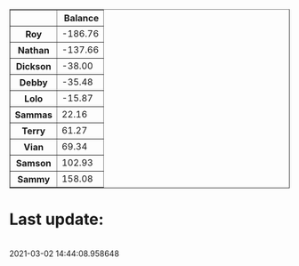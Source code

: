 <table border="1" class="dataframe">
  <thead>
    <tr style="text-align: right;">
      <th></th>
      <th>Balance</th>
    </tr>
  </thead>
  <tbody>
    <tr>
      <th>Roy</th>
      <td>-186.76</td>
    </tr>
    <tr>
      <th>Nathan</th>
      <td>-137.66</td>
    </tr>
    <tr>
      <th>Dickson</th>
      <td>-38.00</td>
    </tr>
    <tr>
      <th>Debby</th>
      <td>-35.48</td>
    </tr>
    <tr>
      <th>Lolo</th>
      <td>-15.87</td>
    </tr>
    <tr>
      <th>Sammas</th>
      <td>22.16</td>
    </tr>
    <tr>
      <th>Terry</th>
      <td>61.27</td>
    </tr>
    <tr>
      <th>Vian</th>
      <td>69.34</td>
    </tr>
    <tr>
      <th>Samson</th>
      <td>102.93</td>
    </tr>
    <tr>
      <th>Sammy</th>
      <td>158.08</td>
    </tr>
  </tbody>
</table><H1>Last update:</h1><br>2021-03-02 14:44:08.958648